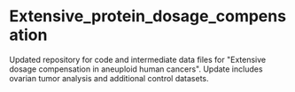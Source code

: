 # Extensive_protein_dosage_compensation
Updated repository for code and intermediate data files for "Extensive dosage compensation in aneuploid human cancers". Update includes ovarian tumor analysis and additional control datasets. 
